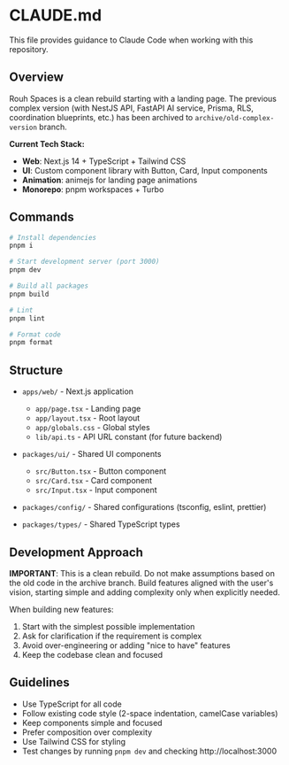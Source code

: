 # CLAUDE.md

This file provides guidance to Claude Code when working with this repository.

## Overview

Rouh Spaces is a clean rebuild starting with a landing page. The previous complex version (with NestJS API, FastAPI AI service, Prisma, RLS, coordination blueprints, etc.) has been archived to `archive/old-complex-version` branch.

**Current Tech Stack:**
- **Web**: Next.js 14 + TypeScript + Tailwind CSS
- **UI**: Custom component library with Button, Card, Input components
- **Animation**: animejs for landing page animations
- **Monorepo**: pnpm workspaces + Turbo

## Commands

```bash
# Install dependencies
pnpm i

# Start development server (port 3000)
pnpm dev

# Build all packages
pnpm build

# Lint
pnpm lint

# Format code
pnpm format
```

## Structure

- `apps/web/` - Next.js application
  - `app/page.tsx` - Landing page
  - `app/layout.tsx` - Root layout
  - `app/globals.css` - Global styles
  - `lib/api.ts` - API URL constant (for future backend)

- `packages/ui/` - Shared UI components
  - `src/Button.tsx` - Button component
  - `src/Card.tsx` - Card component
  - `src/Input.tsx` - Input component

- `packages/config/` - Shared configurations (tsconfig, eslint, prettier)
- `packages/types/` - Shared TypeScript types

## Development Approach

**IMPORTANT**: This is a clean rebuild. Do not make assumptions based on the old code in the archive branch. Build features aligned with the user's vision, starting simple and adding complexity only when explicitly needed.

When building new features:
1. Start with the simplest possible implementation
2. Ask for clarification if the requirement is complex
3. Avoid over-engineering or adding "nice to have" features
4. Keep the codebase clean and focused

## Guidelines

- Use TypeScript for all code
- Follow existing code style (2-space indentation, camelCase variables)
- Keep components simple and focused
- Prefer composition over complexity
- Use Tailwind CSS for styling
- Test changes by running `pnpm dev` and checking http://localhost:3000
